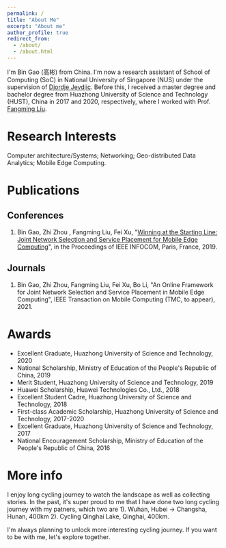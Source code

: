 ```yaml
---
permalink: /
title: "About Me"
excerpt: "About me"
author_profile: true
redirect_from: 
  - /about/
  - /about.html
---
```

I'm Bin Gao (高彬) from China. I'm now a research assistant of School of Computing (SoC) in National University of Singapore (NUS) under the supervision of [Djordje Jevdjic](https://www.comp.nus.edu.sg/~jevdjic/). Before this, I received a master degree and bachelor degree from Huazhong University of Science and Technology (HUST), China in 2017 and 2020, respectively, where I worked with Prof. [Fangming Liu](https://fangmingliu.github.io/).  

Research Interests
======
Computer architecture/Systems; Networking; Geo-distributed Data Analytics; Mobile Edge Computing.

Publications
======

Conferences
------
1. Bin Gao, Zhi Zhou , Fangming Liu, Fei Xu, "[Winning at the Starting Line: Joint Network Selection and Service Placement for Mobile Edge Computing](https://ieeexplore.ieee.org/abstract/document/8737543)", in the Proceedings of IEEE INFOCOM, Paris, France, 2019.

Journals
------
1. Bin Gao, Zhi Zhou, Fangming Liu, Fei Xu, Bo Li, "An Online Framework for Joint Network Selection and Service Placement in Mobile Edge Computing", IEEE Transaction on Mobile Computing (TMC, to appear), 2021.

Awards
======
- Excellent Graduate, Huazhong University of Science and Technology, 2020
- National Scholarship, Ministry of Education of the People's Republic of China, 2019
- Merit Student, Huazhong University of Science and Technology, 2019
- Huawei Scholarship, Huawei Technologies Co., Ltd., 2018 
- Excellent Student Cadre, Huazhong University of Science and Technology, 2018
- First-class Academic Scholarship, Huazhong University of Science and Technology, 2017-2020
- Excellent Graduate, Huazhong University of Science and Technology, 2017
- National Encouragement Scholarship, Ministry of Education of the People's Republic of China, 2016

More info
======
I enjoy long cycling journey to watch the landscape as well as collecting stories. In the past, it's super proud to me that I have done two long cycling journey with my patners, which two are 1). Wuhan, Hubei -> Changsha, Hunan, 400km 2). Cycling Qinghai Lake, Qinghai, 400km. 

I'm always planning to unlock more interesting cycling journey. If you want to be with me, let's explore together.

